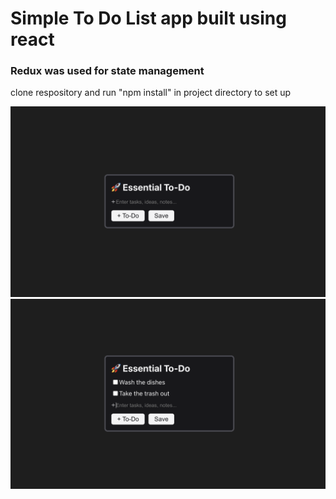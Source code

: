 # Simple To Do List app built using react
### Redux was used for state management
clone respository and run "npm install" in project directory to set up

![](/screenshots/1.png?raw=true)
![](/screenshots/2.png?raw=true)
